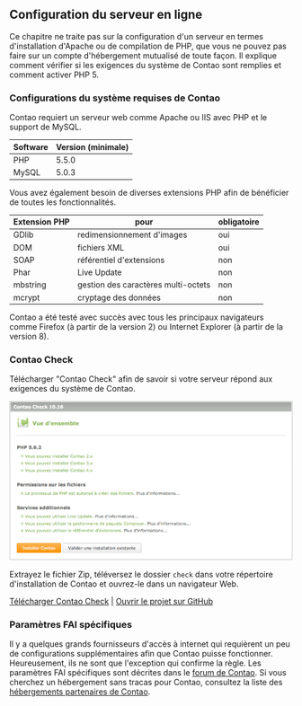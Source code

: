 ## Configuration du serveur en ligne

Ce chapitre ne traite pas sur la configuration d'un serveur en termes
d'installation d'Apache ou de compilation de PHP, que vous ne pouvez pas faire
sur un compte d'hébergement mutualisé de toute façon. Il explique comment
vérifier si les exigences du système de Contao sont remplies et comment
activer PHP 5.


### Configurations du système requises de Contao

Contao requiert un serveur web comme Apache ou IIS avec PHP et le support de
MySQL.

| Software | Version (minimale) |
|----------|--------------------|
| PHP      | 5.5.0              |
| MySQL    | 5.0.3              |


Vous avez également besoin de diverses extensions PHP afin de bénéficier de
toutes les fonctionnalités.


| Extension PHP | pour                                | obligatoire |
|---------------|-------------------------------------|-------------|
| GDlib         | redimensionnement d'images          | oui         |
| DOM           | fichiers XML                        | oui         |
| SOAP          | référentiel d'extensions            | non         |
| Phar          | Live Update                         | non         |
| mbstring      | gestion des caractères multi-octets | non         |
| mcrypt        | cryptage des données                | non         |


Contao a été testé avec succès avec tous les principaux navigateurs comme Firefox
(à partir de la version 2) ou Internet Explorer (à partir de la version 8).


### Contao Check

Télécharger "Contao Check" afin de savoir si votre serveur répond aux exigences
du système de Contao.

![](images/contao-check.jpg)

Extrayez le fichier Zip, téléversez le dossier `check` dans votre répertoire
d'installation de Contao et ouvrez-le dans un navigateur Web.

[Télécharger Contao Check][1] | [Ouvrir le projet sur GitHub][2]


### Paramètres FAI spécifiques

Il y a quelques grands fournisseurs d'accès à internet qui requièrent un peu de
configurations supplémentaires afin que Contao puisse fonctionner. Heureusement,
ils ne sont que l'exception qui confirme la règle. Les paramètres FAI
spécifiques sont décrites dans le [forum de Contao][3]. Si vous cherchez un
hébergement sans tracas pour Contao, consultez la liste des [hébergements
partenaires de Contao][4].


[1]: https://github.com/contao/check/zipball/master
[2]: https://github.com/contao/check
[3]: https://community.contao.org/en/
[4]: https://contao.org/en/partners.html?search=services&for=partner_hosting
